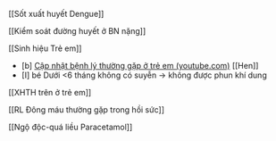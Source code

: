 [[Sốt xuất huyết Dengue]]

[[Kiểm soát đường huyết ở BN nặng]]

[[Sinh hiệu Trẻ em]]

- [b] [Cập nhật bệnh lý thường gặp ở trẻ em (youtube.com)](https://www.youtube.com/watch?v=Ih4tfHpa_9g)
[[Hen]]
- [I] bé Dưới <6 tháng không có suyễn -> không được phun khí dung

[[XHTH trên ở trẻ em]]

[[RL Đông máu thường gặp trong hồi sức]]

[[Ngộ độc-quá liều Paracetamol]]